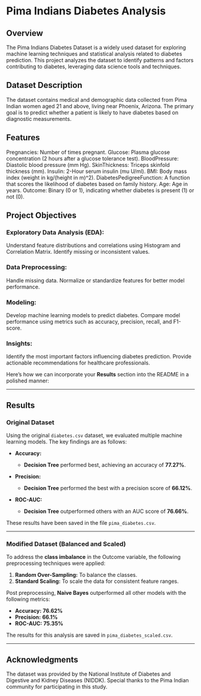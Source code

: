 # Pima Indians Diabetes Analysis
## Overview
The Pima Indians Diabetes Dataset is a widely used dataset for exploring machine learning techniques and statistical analysis related to diabetes prediction.
This project analyzes the dataset to identify patterns and factors contributing to diabetes, leveraging data science tools and techniques.

## Dataset Description
The dataset contains medical and demographic data collected from Pima Indian women aged 21 and above, living near Phoenix, Arizona. 
The primary goal is to predict whether a patient is likely to have diabetes based on diagnostic measurements.

## Features
Pregnancies: Number of times pregnant.
Glucose: Plasma glucose concentration (2 hours after a glucose tolerance test).
BloodPressure: Diastolic blood pressure (mm Hg).
SkinThickness: Triceps skinfold thickness (mm).
Insulin: 2-Hour serum insulin (mu U/ml).
BMI: Body mass index (weight in kg/(height in m)^2).
DiabetesPedigreeFunction: A function that scores the likelihood of diabetes based on family history.
Age: Age in years.
Outcome: Binary (0 or 1), indicating whether diabetes is present (1) or not (0).

## Project Objectives
### Exploratory Data Analysis (EDA):
Understand feature distributions and correlations using Histogram and Correlation Matrix.
Identify missing or inconsistent values.

### Data Preprocessing:
Handle missing data.
Normalize or standardize features for better model performance.

### Modeling:
Develop machine learning models to predict diabetes.
Compare model performance using metrics such as accuracy, precision, recall, and F1-score.

### Insights:
Identify the most important factors influencing diabetes prediction.
Provide actionable recommendations for healthcare professionals.

Here’s how we can incorporate your **Results** section into the README in a polished manner:

---

## **Results**

### **Original Dataset**
Using the original `diabetes.csv` dataset, we evaluated multiple machine learning models. The key findings are as follows:

- **Accuracy:**  
  - **Decision Tree** performed best, achieving an accuracy of **77.27%**.
  
- **Precision:**  
  - **Decision Tree** performed the best with a precision score of **66.12%**.
  
- **ROC-AUC:**  
  - **Decision Tree** outperformed others with an AUC score of **76.66%**.

These results have been saved in the file `pima_diabetes.csv`.

---

### **Modified Dataset (Balanced and Scaled)**
To address the **class imbalance** in the Outcome variable, the following preprocessing techniques were applied:
1. **Random Over-Sampling:** To balance the classes.
2. **Standard Scaling:** To scale the data for consistent feature ranges.

Post preprocessing, **Naive Bayes** outperformed all other models with the following metrics:
- **Accuracy:** **76.62%**
- **Precision:** **66.1%**
- **ROC-AUC:** **75.35%**

The results for this analysis are saved in `pima_diabetes_scaled.csv`.

---

## Acknowledgments
The dataset was provided by the National Institute of Diabetes and Digestive and Kidney Diseases (NIDDK).
Special thanks to the Pima Indian community for participating in this study.





















##

